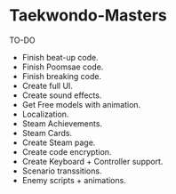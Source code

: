 # Taekwondo-Masters

TO-DO
- Finish beat-up code.
- Finish Poomsae code.
- Finish breaking code.
- Create full UI.
- Create sound effects.
- Get Free models with animation.
- Localization.
- Steam Achievements.
- Steam Cards.
- Create Steam page.
- Create code encryption.
- Create Keyboard + Controller support.
- Scenario transsitions.
- Enemy scripts + animations.
